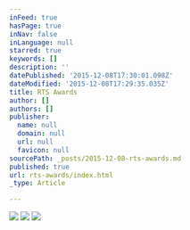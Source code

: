```yaml
---
inFeed: true
hasPage: true
inNav: false
inLanguage: null
starred: true
keywords: []
description: ''
datePublished: '2015-12-08T17:30:01.098Z'
dateModified: '2015-12-08T17:29:35.035Z'
title: RTS Awards
author: []
authors: []
publisher:
  name: null
  domain: null
  url: null
  favicon: null
sourcePath: _posts/2015-12-08-rts-awards.md
published: true
url: rts-awards/index.html
_type: Article

---
```

![](https://the-grid-user-content.s3-us-west-2.amazonaws.com/ceaa3ffd-6e8e-463f-879d-61a70e894151.jpg)
![](https://the-grid-user-content.s3-us-west-2.amazonaws.com/f2347a32-78e7-4544-a4cb-ac32f4484fdf.jpg)
![](https://the-grid-user-content.s3-us-west-2.amazonaws.com/a23c51d5-9d08-4ca5-953c-8621ba39cf14.jpg)